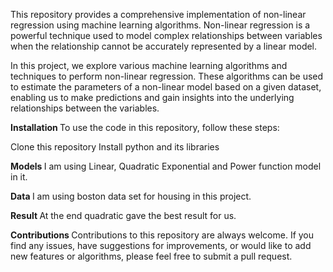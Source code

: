 This repository provides a comprehensive implementation of non-linear regression using machine learning algorithms. Non-linear regression is a powerful technique used to model complex relationships between variables when the relationship cannot be accurately represented by a linear model.

In this project, we explore various machine learning algorithms and techniques to perform non-linear regression. These algorithms can be used to estimate the parameters of a non-linear model based on a given dataset, enabling us to make predictions and gain insights into the underlying relationships between the variables.

<B> Installation </B>
To use the code in this repository, follow these steps:

Clone this repository
Install python and its libraries

<B> Models </B>
I am using Linear, Quadratic Exponential and Power function model in it.

<B> Data </B>
I am using boston data set for housing in this project.

<B> Result </B>
At the end quadratic gave the best result for us. 

<B> Contributions </B>
Contributions to this repository are always welcome. If you find any issues, have suggestions for improvements, or would like to add new features or algorithms, please feel free to submit a pull request.
